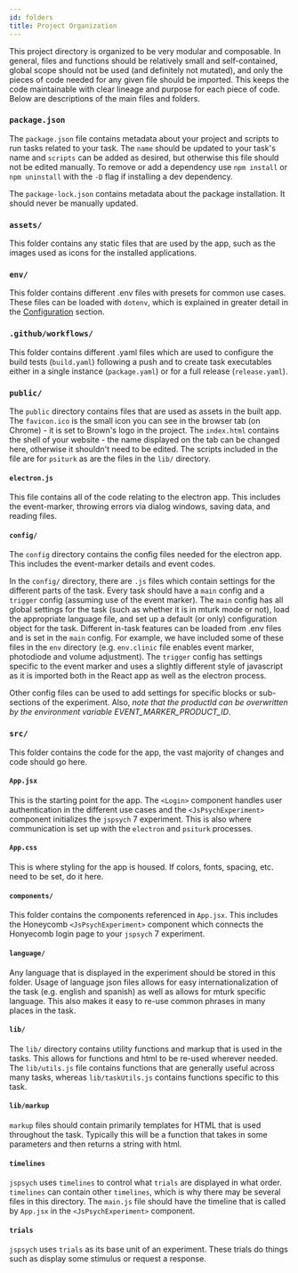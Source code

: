 ```yaml
---
id: folders
title: Project Organization
---
```


This project directory is organized to be very modular and composable. In general, files and functions should be relatively small and self-contained, global scope should not be used (and definitely not mutated), and only the pieces of code needed for any given file should be imported. This keeps the code maintainable with clear lineage and purpose for each piece of code. Below are descriptions of the main files and folders.

### `package.json`

The `package.json` file contains metadata about your project and scripts to run tasks related to your task. The `name` should be updated to your task's name and `scripts` can be added as desired, but otherwise this file should not be edited manually.  To remove or add a dependency use `npm install` or `npm uninstall` with the `-D` flag if installing a dev dependency.

The `package-lock.json` contains metadata about the package installation. It should never be manually updated.

### `assets/`

This folder contains any static files that are used by the app, such as the images used as icons for the installed applications.

### `env/`

This folder contains different .env files with presets for common use cases. These files can be loaded with `dotenv`, which is explained in greater detail in the [Configuration](configuration.md) section.

### `.github/workflows/`

This folder contains different .yaml files which are used to configure the build tests (`build.yaml`) following a push and to create task executables either in a single instance (`package.yaml`) or for a full release (`release.yaml`).

### `public/`

The `public` directory contains files that are used as assets in the built app. The `favicon.ico` is the small icon you can see in the browser tab (on Chrome) - it is set to Brown's logo in the project. The `index.html` contains the shell of your website - the name displayed on the tab can be changed here, otherwise it shouldn't need to be edited. The scripts included in the file are for `psiturk` as are the files in the `lib/` directory.

#### `electron.js`

This file contains all of the code relating to the electron app. This includes the event-marker, throwing errors via dialog windows, saving data, and reading files.

#### `config/`

The `config` directory contains the config files needed for the electron app.  This includes the event-marker details and event codes.

In the `config/` directory, there are `.js` files which contain settings for the different parts of the task.  Every task should have a `main` config and a `trigger` config (assuming use of the event marker). The `main` config has all global settings for the task (such as whether it is in mturk mode or not), load the appropriate language file, and set up a default (or only) configuration object for the task. Different in-task features can be loaded from .env files and is set in the `main` config. For example, we have included some of these files in the `env` directory (e.g. `env.clinic` file enables event marker, photodiode and volume adjustment). The `trigger` config has settings specific to the event marker and uses a slightly different style of javascript as it is imported both in the React app as well as the electron process.

Other config files can be used to add settings for specific blocks or sub-sections of the experiment. Also, *note that the productId can be overwritten by the environment variable EVENT_MARKER_PRODUCT_ID*.

### `src/`

This folder contains the code for the app, the vast majority of changes and code should go here.

#### `App.jsx`

This is the starting point for the app. The `<Login>` component handles user authentication in the different use cases and the `<JsPsychExperiment>` component initializes the `jspsych` 7 experiment. This is also where communication is set up with the `electron` and `psiturk` processes.

#### `App.css`

This is where styling for the app is housed. If colors, fonts, spacing, etc. need to be set, do it here.

#### `components/`

This folder contains the components referenced in `App.jsx`.  This includes the Honeycomb `<JsPsychExperiment>` component which connects the Honyecomb login page to your `jspsych` 7 experiment.

#### `language/`

Any language that is displayed in the experiment should be stored in this folder. Usage of language json files allows for easy internationalization of the task (e.g. english and spanish) as well as allows for mturk specific language. This also makes it easy to re-use common phrases in many places in the task.

#### `lib/`

The `lib/` directory contains utility functions and markup that is used in the tasks.  This allows for functions and html to be re-used wherever needed. The `lib/utils.js` file contains functions that are generally useful across many tasks, whereas `lib/taskUtils.js` contains functions specific to this task.

#### `lib/markup`

`markup` files should contain primarily templates for HTML that is used throughout the task. Typically this will be a function that takes in some parameters and then returns a string with html.

#### `timelines`

`jspsych` uses `timelines` to control what `trials` are displayed in what order.  `timelines` can contain other `timelines`, which is why there may be several files in this directory.  The `main.js` file should have the timeline that is called by `App.jsx` in the `<JsPsychExperiment>` component.

#### `trials`

`jspsych` uses `trials` as its base unit of an experiment. These trials do things such as display some stimulus or request a response.
